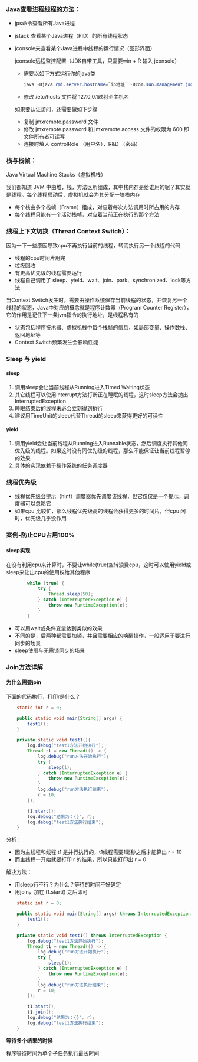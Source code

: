 ### **Java查看进程线程的方法：**

- jps命令查看所有Java进程

- jstack <PID> 查看某个Java进程（PID）的所有线程状态

- jconsole来查看某个Java进程中线程的运行情况（图形界面）

  jconsole远程监控配置（JDK自带工具，只需要win + R 输入 jconsole）

  - 需要以如下方式运行你的java类

    ```java
    java -Djava.rmi.server.hostname=`ip地址` -Dcom.sun.management.jmxremote -Dcom.sun.management.jmxremote.port=`连接端口` -Dcom.sun.management.jmxremote.ssl=是否安全连接 -Dcom.sun.management.jmxremote.authenticate=是否认证 java类
    ```

  - 修改 /etc/hosts 文件将 127.0.0.1映射至主机名

  如果要认证访问，还需要做如下步骤

  - 复制 jmxremote.password 文件
  - 修改 jmxremote.password 和 jmxremote.access 文件的权限为 600 即文件所有者可读写
  - 连接时填入 controlRole （用户名），R&D （密码）

  

### **栈与栈帧：**

Java Virtual Machine Stacks（虚拟机栈）

我们都知道 JVM 中由堆，栈，方法区所组成，其中栈内存是给谁用的呢？其实就是线程。每个线程启动后，虚拟机就会为其分配一块栈内存

- 每个栈由多个栈帧（Frame）组成，对应着每次方法调用时所占用的内存
- 每个线程只能有一个活动栈帧，对应着当前正在执行的那个方法



### 线程上下文切换（Thread Context Switch）：

因为一下一些原因导致cpu不再执行当前的线程，转而执行另一个线程的代码

* 线程的cpu时间片用完
* 垃圾回收
* 有更高优先级的线程需要运行
* 线程自己调用了 sleep、yield、wait、join、park、synchronized、lock等方法

当Context Switch发生时，需要由操作系统保存当前线程的状态，并恢复另一个线程的状态，Java中对应的概念就是程序计数器（Program Counter Register），它的作用是记住下一条jvm指令的执行地址，是线程私有的

* 状态包括程序技术器、虚拟机栈中每个栈帧的信息，如局部变量、操作数栈、返回地址等
* Context Switch频繁发生会影响性能



### Sleep 与 yield

#### sleep

1. 调用sleep会让当前线程从Running进入Timed Waiting状态
2. 其它线程可以使用interrupt方法打断正在睡眠的线程，这时sleep方法会抛出 InterruptedException
3. 睡眠结束后的线程未必会立刻得到执行
4. 建议用TimeUnit的sleep代替Thread的sleep来获得更好的可读性

#### yield

1. 调用yield会让当前线程从Running进入Runnable状态，然后调度执行其他同优先级的线程。如果这时没有同优先级的线程，那么不能保证让当前线程暂停的效果
2. 具体的实现依赖于操作系统的任务调度器



### 线程优先级

* 线程优先级会提示（hint）调度器优先调度该线程，但它仅仅是一个提示，调度器可以忽略它
* 如果cpu 比较忙，那么线程优先级高的线程会获得更多的时间片，但cpu 闲时，优先级几乎没作用



### 案例-防止CPU占用100%

#### sleep实现

在没有利用cpu来计算时，不要让while(true)空转浪费cpu，这时可以使用yield或sleep来让出cpu的使用权给其他程序

```java
        while (true) {
            try {
                Thread.sleep(50);
            } catch (InterruptedException e) {
                throw new RuntimeException(e);
            }
        }
```

* 可以用wait或条件变量达到类似的效果
* 不同的是，后两种都需要加锁，并且需要相应的唤醒操作，一般适用于要进行同步的场景
* sleep使用与无需锁同步的场景



### Join方法详解

#### 为什么需要join

下面的代码执行，打印r是什么？

```java
    static int r = 0;

    public static void main(String[] args) {
        test1();
    }

    private static void test1(){
        log.debug("test1方法开始执行");
        Thread t1 = new Thread(() -> {
            log.debug("run方法开始执行");
            try {
                sleep(1);
            } catch (InterruptedException e) {
                throw new RuntimeException(e);
            }
            log.debug("run方法执行结束");
            r = 10;
        });

        t1.start();
        log.debug("结果为：{}", r);
        log.debug("test1方法执行结束");
    }
```

分析：

* 因为主线程和线程 t1 是并行执行的，t1线程需要1毫秒之后才能算出 r = 10
* 而主线程一开始就要打印 r 的结果，所以只能打印出 r = 0

解决方法：

* 用sleep行不行？为什么？等待的时间不好确定
* 用join，加在 t1.start() 之后即可

```java
    static int r = 0;

    public static void main(String[] args) throws InterruptedException {
        test1();
    }

    private static void test1() throws InterruptedException {
        log.debug("test1方法开始执行");
        Thread t1 = new Thread(() -> {
            log.debug("run方法开始执行");
            try {
                sleep(1);
            } catch (InterruptedException e) {
                throw new RuntimeException(e);
            }
            log.debug("run方法执行结束");
            r = 10;
        });

        t1.start();
        t1.join();
        log.debug("结果为：{}", r);
        log.debug("test1方法执行结束");
    }
```

**等待多个结果的时候**

程序等待时间为单个子任务执行最长时间